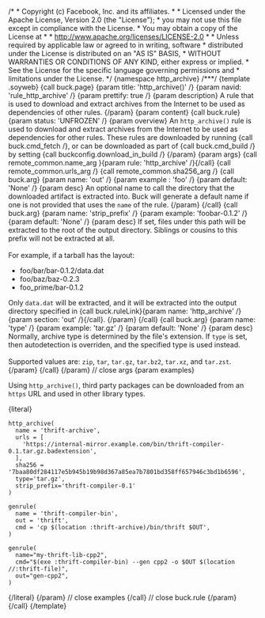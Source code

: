 /\* \* Copyright (c) Facebook, Inc. and its affiliates. \* \* Licensed
under the Apache License, Version 2.0 (the \"License\"); \* you may not
use this file except in compliance with the License. \* You may obtain a
copy of the License at \* \* http://www.apache.org/licenses/LICENSE-2.0
\* \* Unless required by applicable law or agreed to in writing,
software \* distributed under the License is distributed on an \"AS IS\"
BASIS, \* WITHOUT WARRANTIES OR CONDITIONS OF ANY KIND, either express
or implied. \* See the License for the specific language governing
permissions and \* limitations under the License. \*/ {namespace
http_archive} /\*\*\*/ {template .soyweb} {call buck.page} {param title:
\'http_archive()\' /} {param navid: \'rule_http_archive\' /} {param
prettify: true /} {param description} A rule that is used to download
and extract archives from the Internet to be used as dependencies of
other rules. {/param} {param content} {call buck.rule} {param status:
\'UNFROZEN\' /} {param overview} An `http_archive()` rule is used to
download and extract archives from the Internet to be used as
dependencies for other rules. These rules are downloaded by running
{call buck.cmd_fetch /}, or can be downloaded as part of {call
buck.cmd_build /} by setting {call buckconfig.download_in_build /}
{/param} {param args} {call remote_common.name_arg }{param rule:
\'http_archive\' /}{/call} {call remote_common.urls_arg /} {call
remote_common.sha256_arg /} {call buck.arg} {param name: \'out\' /}
{param example : \'foo\' /} {param default: \'None\' /} {param desc} An
optional name to call the directory that the downloaded artifact is
extracted into. Buck will generate a default name if one is not provided
that uses the `name` of the rule. {/param} {/call} {call buck.arg}
{param name: \'strip_prefix\' /} {param example: \'foobar-0.1.2\' /}
{param default: \'None\' /} {param desc} If set, files under this path
will be extracted to the root of the output directory. Siblings or
cousins to this prefix will not be extracted at all.\
\
For example, if a tarball has the layout:

-   foo/bar/bar-0.1.2/data.dat
-   foo/baz/baz-0.2.3
-   foo_prime/bar-0.1.2

Only `data.dat` will be extracted, and it will be extracted into the
output directory specified in {call buck.ruleLink}{param name:
\'http_archive\' /}{param section: \'out\' /}{/call}. {/param} {/call}
{call buck.arg} {param name: \'type\' /} {param example: \'tar.gz\' /}
{param default: \'None\' /} {param desc} Normally, archive type is
determined by the file\'s extension. If `type` is set, then
autodetection is overriden, and the specified type is used instead.\
\
Supported values are: `zip`, `tar`, `tar.gz`, `tar.bz2`, `tar.xz`, and
`tar.zst`. {/param} {/call} {/param} // close args {param examples}

Using `http_archive()`, third party packages can be downloaded from an
`https` URL and used in other library types.

{literal}

``` {.prettyprint .lang-py}
http_archive(
  name = 'thrift-archive',
  urls = [
    'https://internal-mirror.example.com/bin/thrift-compiler-0.1.tar.gz.badextension',
  ],
  sha256 = '7baa80df284117e5b945b19b98d367a85ea7b7801bd358ff657946c3bd1b6596',
  type='tar.gz',
  strip_prefix='thrift-compiler-0.1'
)

genrule(
  name = 'thrift-compiler-bin',
  out = 'thrift',
  cmd = 'cp $(location :thrift-archive)/bin/thrift $OUT',
)

genrule(
  name="my-thrift-lib-cpp2",
  cmd="$(exe :thrift-compiler-bin) --gen cpp2 -o $OUT $(location //:thrift-file)",
  out="gen-cpp2",
)
```

{/literal} {/param} // close examples {/call} // close buck.rule
{/param} {/call} {/template}
